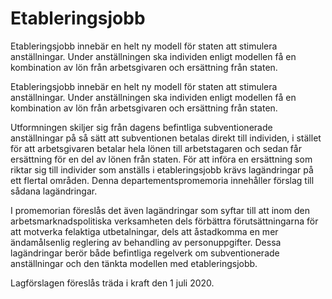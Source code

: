 # Etableringsjobb

Etableringsjobb innebär en helt ny modell för staten att stimulera
anställningar. Under anställningen ska individen enligt modellen få
en kombination av lön från arbetsgivaren och ersättning från staten.

Etableringsjobb innebär en helt ny modell för staten att stimulera
anställningar. Under anställningen ska individen enligt modellen få
en kombination av lön från arbetsgivaren och ersättning från staten.

Utformningen skiljer sig från dagens befintliga subventionerade
anställningar på så sätt att subventionen betalas direkt till individen,
i stället för att arbetsgivaren betalar hela lönen till arbetstagaren och
sedan får ersättning för en del av lönen från staten.
För att införa en ersättning som riktar sig till individer som
anställs i etableringsjobb krävs lagändringar på ett flertal områden.
Denna departementspromemoria innehåller förslag till sådana
lagändringar.

I promemorian föreslås det även lagändringar som syftar till att
inom den arbetsmarknadspolitiska verksamheten dels förbättra
förutsättningarna för att motverka felaktiga utbetalningar, dels att
åstadkomma en mer ändamålsenlig reglering av behandling av
personuppgifter. Dessa lagändringar berör både befintliga regelverk
om subventionerade anställningar och den tänkta modellen med
etableringsjobb.

Lagförslagen föreslås träda i kraft den 1 juli 2020.
